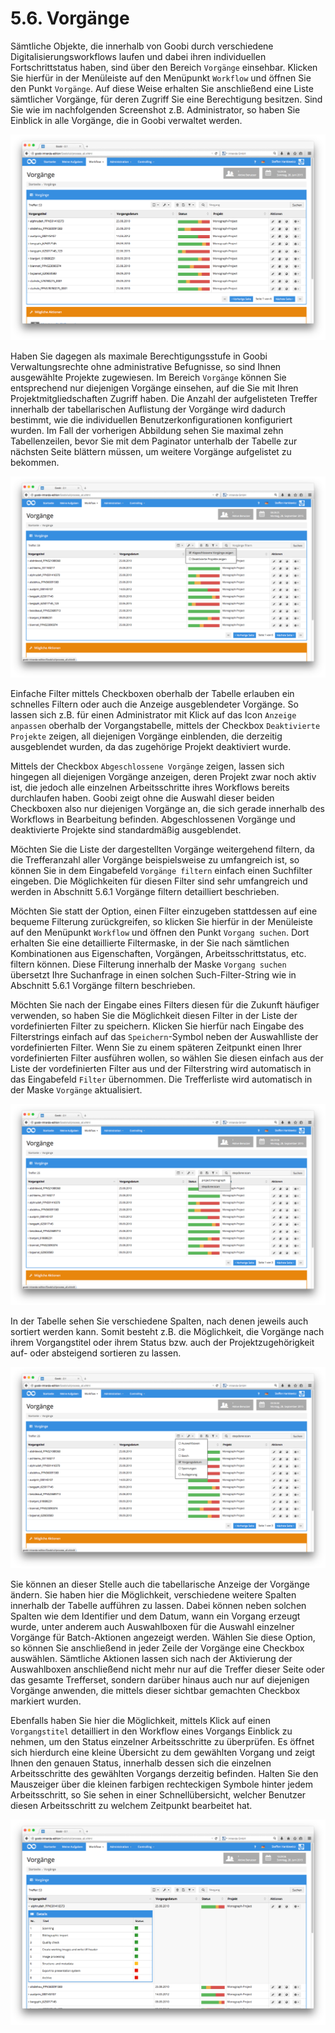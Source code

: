 # 5.6. Vorgänge

Sämtliche Objekte, die innerhalb von Goobi durch verschiedene Digitalisierungsworkflows laufen und dabei ihren individuellen Fortschrittstatus haben, sind über den Bereich `Vorgänge` einsehbar. Klicken Sie hierfür in der Menüleiste auf den Menüpunkt `Workflow` und öffnen Sie den Punkt `Vorgänge`. Auf diese Weise erhalten Sie anschließend eine Liste sämtlicher Vorgänge, für deren Zugriff Sie eine Berechtigung besitzen. Sind Sie wie im nachfolgenden Screenshot z.B. Administrator, so haben Sie Einblick in alle Vorgänge, die in Goobi verwaltet werden.

![&#xDC;bersicht &#xFC;ber alle Vorg&#xE4;nge in Goobi](../../.gitbook/assets/068d.png)

Haben Sie dagegen als maximale Berechtigungsstufe in Goobi Verwaltungsrechte ohne administrative Befugnisse, so sind Ihnen ausgewählte Projekte zugewiesen. Im Bereich `Vorgänge` können Sie entsprechend nur diejenigen Vorgänge einsehen, auf die Sie mit Ihren Projektmitgliedschaften Zugriff haben. Die Anzahl der aufgelisteten Treffer innerhalb der tabellarischen Auflistung der Vorgänge wird dadurch bestimmt, wie die individuellen Benutzerkonfigurationen konfiguriert wurden. Im Fall der vorherigen Abbildung sehen Sie maximal zehn Tabellenzeilen, bevor Sie mit dem Paginator unterhalb der Tabelle zur nächsten Seite blättern müssen, um weitere Vorgänge aufgelistet zu bekommen.

![Einfache Filter f&#xFC;r Vorg&#xE4;nge](../../.gitbook/assets/069-1d.png)

Einfache Filter mittels Checkboxen oberhalb der Tabelle erlauben ein schnelles Filtern oder auch die Anzeige ausgeblendeter Vorgänge. So lassen sich z.B. für einen Administrator mit Klick auf das Icon `Anzeige anpassen` oberhalb der Vorgangstabelle, mittels der Checkbox `Deaktivierte Projekte` zeigen, all diejenigen Vorgänge einblenden, die derzeitig ausgeblendet wurden, da das zugehörige Projekt deaktiviert wurde.

Mittels der Checkbox `Abgeschlossene Vorgänge` zeigen, lassen sich hingegen all diejenigen Vorgänge anzeigen, deren Projekt zwar noch aktiv ist, die jedoch alle einzelnen Arbeitsschritte ihres Workflows bereits durchlaufen haben. Goobi zeigt ohne die Auswahl dieser beiden Checkboxen also nur diejenigen Vorgänge an, die sich gerade innerhalb des Workflows in Bearbeitung befinden. Abgeschlossenen Vorgänge und deaktivierte Projekte sind standardmäßig ausgeblendet.

Möchten Sie die Liste der dargestellten Vorgänge weitergehend filtern, da die Trefferanzahl aller Vorgänge beispielsweise zu umfangreich ist, so können Sie in dem Eingabefeld `Vorgänge filtern` einfach einen Suchfilter eingeben. Die Möglichkeiten für diesen Filter sind sehr umfangreich und werden in Abschnitt 5.6.1 Vorgänge filtern detailliert beschrieben.

Möchten Sie statt der Option, einen Filter einzugeben stattdessen auf eine bequeme Filterung zurückgreifen, so klicken Sie hierfür in der Menüleiste auf den Menüpunkt `Workflow` und öffnen den Punkt `Vorgang suchen`. Dort erhalten Sie eine detaillierte Filtermaske, in der Sie nach sämtlichen Kombinationen aus Eigenschaften, Vorgängen, Arbeitsschrittstatus, etc. filtern können. Diese Filterung innerhalb der Maske `Vorgang suchen` übersetzt Ihre Suchanfrage in einen solchen Such-Filter-String wie in Abschnitt 5.6.1 Vorgänge filtern beschrieben.

Möchten Sie nach der Eingabe eines Filters diesen für die Zukunft häufiger verwenden, so haben Sie die Möglichkeit diesen Filter in der Liste der vordefinierten Filter zu speichern. Klicken Sie hierfür nach Eingabe des Filterstrings einfach auf das `Speichern`-Symbol neben der Auswahlliste der vordefinierten Filter. Wenn Sie zu einem späteren Zeitpunkt einen Ihrer vordefinierten Filter ausführen wollen, so wählen Sie diesen einfach aus der Liste der vordefinierten Filter aus und der Filterstring wird automatisch in das Eingabefeld `Filter` übernommen. Die Trefferliste wird automatisch in der Maske `Vorgänge` aktualisiert.

![Liste der gespeicherten Filter](../../.gitbook/assets/070-2d.png)

In der Tabelle sehen Sie verschiedene Spalten, nach denen jeweils auch sortiert werden kann. Somit besteht z.B. die Möglichkeit, die Vorgänge nach ihrem Vorgangstitel oder ihrem Status bzw. auch der Projektzugehörigkeit auf- oder absteigend sortieren zu lassen.

![Konfiguration der anzuzeigenden Spalten](../../.gitbook/assets/71-1d.png)

Sie können an dieser Stelle auch die tabellarische Anzeige der Vorgänge ändern. Sie haben hier die Möglichkeit, verschiedene weitere Spalten innerhalb der Tabelle aufführen zu lassen. Dabei können neben solchen Spalten wie dem Identifier und dem Datum, wann ein Vorgang erzeugt wurde, unter anderem auch Auswahlboxen für die Auswahl einzelner Vorgänge für Batch-Aktionen angezeigt werden. Wählen Sie diese Option, so können Sie anschließend in jeder Zeile der Vorgänge eine Checkbox auswählen. Sämtliche Aktionen lassen sich nach der Aktivierung der Auswahlboxen anschließend nicht mehr nur auf die Treffer dieser Seite oder das gesamte Trefferset, sondern darüber hinaus auch nur auf diejenigen Vorgänge anwenden, die mittels dieser sichtbar gemachten Checkbox markiert wurden.

Ebenfalls haben Sie hier die Möglichkeit, mittels Klick auf einen `Vorgangstitel` detailliert in den Workflow eines Vorgangs Einblick zu nehmen, um den Status einzelner Arbeitsschritte zu überprüfen. Es öffnet sich hierdurch eine kleine Übersicht zu dem gewählten Vorgang und zeigt Ihnen den genauen Status, innerhalb dessen sich die einzelnen Arbeitsschritte des gewählten Vorgangs derzeitig befinden. Halten Sie den Mauszeiger über die kleinen farbigen rechteckigen Symbole hinter jedem Arbeitsschritt, so Sie sehen in einer Schnellübersicht, welcher Benutzer diesen Arbeitsschritt zu welchem Zeitpunkt bearbeitet hat.

![Vorgangsdetails mit dem Status der Workflowschritte](../../.gitbook/assets/072d.png)

